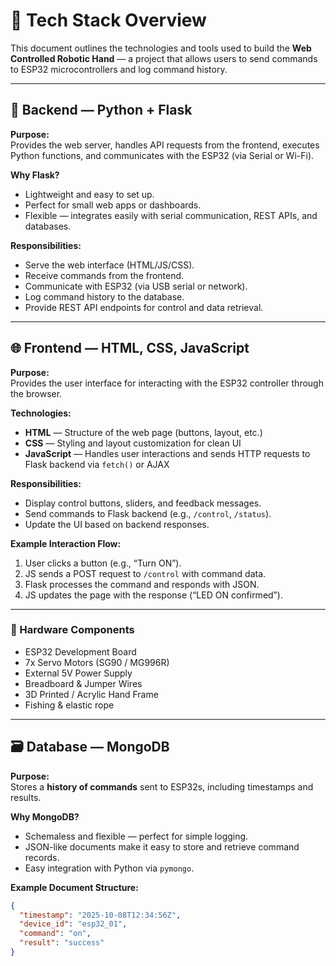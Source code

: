 # 🧠 Tech Stack Overview

This document outlines the technologies and tools used to build the **Web Controlled Robotic Hand** — a project that allows users to send commands to ESP32 microcontrollers and log command history.

---

## 🐍 Backend — Python + Flask

**Purpose:**  
Provides the web server, handles API requests from the frontend, executes Python functions, and communicates with the ESP32 (via Serial or Wi-Fi).

**Why Flask?**

- Lightweight and easy to set up.
- Perfect for small web apps or dashboards.
- Flexible — integrates easily with serial communication, REST APIs, and databases.

**Responsibilities:**

- Serve the web interface (HTML/JS/CSS).
- Receive commands from the frontend.
- Communicate with ESP32 (via USB serial or network).
- Log command history to the database.
- Provide REST API endpoints for control and data retrieval.

---

## 🌐 Frontend — HTML, CSS, JavaScript

**Purpose:**  
Provides the user interface for interacting with the ESP32 controller through the browser.

**Technologies:**

- **HTML** — Structure of the web page (buttons, layout, etc.)
- **CSS** — Styling and layout customization for clean UI
- **JavaScript** — Handles user interactions and sends HTTP requests to Flask backend via `fetch()` or AJAX

**Responsibilities:**

- Display control buttons, sliders, and feedback messages.
- Send commands to Flask backend (e.g., `/control`, `/status`).
- Update the UI based on backend responses.

**Example Interaction Flow:**

1. User clicks a button (e.g., “Turn ON”).
2. JS sends a POST request to `/control` with command data.
3. Flask processes the command and responds with JSON.
4. JS updates the page with the response (“LED ON confirmed”).

---

### 🧩 Hardware Components

- ESP32 Development Board
- 7x Servo Motors (SG90 / MG996R)
- External 5V Power Supply
- Breadboard & Jumper Wires
- 3D Printed / Acrylic Hand Frame
- Fishing & elastic rope

---

## 🗃️ Database — MongoDB

**Purpose:**  
Stores a **history of commands** sent to ESP32s, including timestamps and results.

**Why MongoDB?**

- Schemaless and flexible — perfect for simple logging.
- JSON-like documents make it easy to store and retrieve command records.
- Easy integration with Python via `pymongo`.

**Example Document Structure:**

```json
{
  "timestamp": "2025-10-08T12:34:56Z",
  "device_id": "esp32_01",
  "command": "on",
  "result": "success"
}
```
